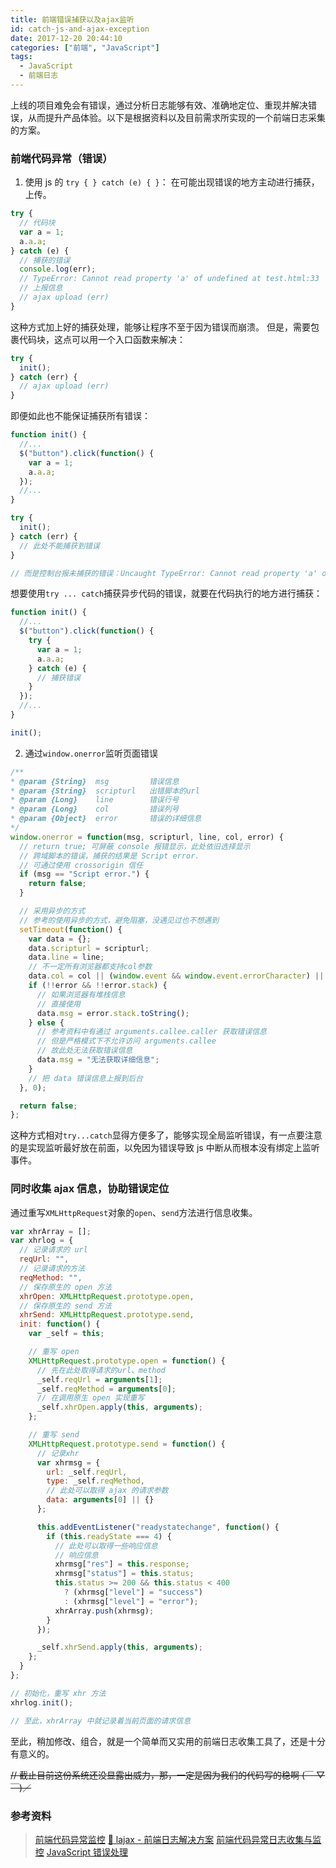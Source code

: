 ```yaml
---
title: 前端错误捕获以及ajax监听
id: catch-js-and-ajax-exception
date: 2017-12-20 20:44:10
categories: ["前端", "JavaScript"]
tags:
  - JavaScript
  - 前端日志
---
```


上线的项目难免会有错误，通过分析日志能够有效、准确地定位、重现并解决错误，从而提升产品体验。以下是根据资料以及目前需求所实现的一个前端日志采集的方案。

<!-- more -->

### 前端代码异常（错误）

1. 使用 js 的 `try { } catch (e) { }`：
  在可能出现错误的地方主动进行捕获，上传。

  ```javascript
  try {
    // 代码块
    var a = 1;
    a.a.a;
  } catch (e) {
    // 捕获的错误
    console.log(err);
    // TypeError: Cannot read property 'a' of undefined at test.html:33
    // 上报信息
    // ajax upload (err)
  }
  ```

  这种方式加上好的捕获处理，能够让程序不至于因为错误而崩溃。
  但是，需要包裹代码块，这点可以用一个入口函数来解决：

  ```javascript
  try {
    init();
  } catch (err) {
    // ajax upload (err)
  }
  ```

  即便如此也不能保证捕获所有错误：

  ```javascript
  function init() {
    //...
    $("button").click(function() {
      var a = 1;
      a.a.a;
    });
    //...
  }

  try {
    init();
  } catch (err) {
    // 此处不能捕获到错误
  }

  // 而是控制台报未捕获的错误：Uncaught TypeError: Cannot read property 'a' of undefined
  ```

  想要使用`try ... catch`捕获异步代码的错误，就要在代码执行的地方进行捕获：

  ```javascript
  function init() {
    //...
    $("button").click(function() {
      try {
        var a = 1;
        a.a.a;
      } catch (e) {
        // 捕获错误
      }
    });
    //...
  }

  init();
  ```

2. 通过`window.onerror`监听页面错误

  ```javascript
  /**
  * @param {String}  msg         错误信息
  * @param {String}  scripturl   出错脚本的url
  * @param {Long}    line        错误行号
  * @param {Long}    col         错误列号
  * @param {Object}  error       错误的详细信息
  */
  window.onerror = function(msg, scripturl, line, col, error) {
    // return true; 可屏蔽 console 报错显示，此处依旧选择显示
    // 跨域脚本的错误，捕获的结果是 Script error.
    // 可通过使用 crossorigin 信任
    if (msg == "Script error.") {
      return false;
    }

    // 采用异步的方式
    // 参考的使用异步的方式，避免阻塞，没遇见过也不想遇到
    setTimeout(function() {
      var data = {};
      data.scripturl = scripturl;
      data.line = line;
      // 不一定所有浏览器都支持col参数
      data.col = col || (window.event && window.event.errorCharacter) || 0;
      if (!!error && !!error.stack) {
        // 如果浏览器有堆栈信息
        // 直接使用
        data.msg = error.stack.toString();
      } else {
        // 参考资料中有通过 arguments.callee.caller 获取错误信息
        // 但是严格模式下不允许访问 arguments.callee
        // 故此处无法获取错误信息
        data.msg = "无法获取详细信息";
      }
      // 把 data 错误信息上报到后台
    }, 0);

    return false;
  };
  ```

  这种方式相对`try...catch`显得方便多了，能够实现全局监听错误，有一点要注意的是实现监听最好放在前面，以免因为错误导致 js 中断从而根本没有绑定上监听事件。

### 同时收集 ajax 信息，协助错误定位

通过重写`XMLHttpRequest`对象的`open`、`send`方法进行信息收集。

```javascript
var xhrArray = [];
var xhrlog = {
  // 记录请求的 url
  reqUrl: "",
  // 记录请求的方法
  reqMethod: "",
  // 保存原生的 open 方法
  xhrOpen: XMLHttpRequest.prototype.open,
  // 保存原生的 send 方法
  xhrSend: XMLHttpRequest.prototype.send,
  init: function() {
    var _self = this;

    // 重写 open
    XMLHttpRequest.prototype.open = function() {
      // 先在此处取得请求的url、method
      _self.reqUrl = arguments[1];
      _self.reqMethod = arguments[0];
      // 在调用原生 open 实现重写
      _self.xhrOpen.apply(this, arguments);
    };

    // 重写 send
    XMLHttpRequest.prototype.send = function() {
      // 记录xhr
      var xhrmsg = {
        url: _self.reqUrl,
        type: _self.reqMethod,
        // 此处可以取得 ajax 的请求参数
        data: arguments[0] || {}
      };

      this.addEventListener("readystatechange", function() {
        if (this.readyState === 4) {
          // 此处可以取得一些响应信息
          // 响应信息
          xhrmsg["res"] = this.response;
          xhrmsg["status"] = this.status;
          this.status >= 200 && this.status < 400
            ? (xhrmsg["level"] = "success")
            : (xhrmsg["level"] = "error");
          xhrArray.push(xhrmsg);
        }
      });

      _self.xhrSend.apply(this, arguments);
    };
  }
};

// 初始化，重写 xhr 方法
xhrlog.init();

// 至此，xhrArray 中就记录着当前页面的请求信息
```

至此，稍加修改、组合，就是一个简单而又实用的前端日志收集工具了，还是十分有意义的。

~~// 截止目前这份系统还没显露出威力，那，一定是因为我们的代码写的稳啊 (￣ ▽ ￣)／~~

### 参考资料

> [前端代码异常监控](http://rapheal.sinaapp.com/2014/11/06/javascript-error-monitor/)
> [:rocket: lajax - 前端日志解决方案](https://github.com/eshengsky/lajax)
> [前端代码异常日志收集与监控](https://www.cnblogs.com/hustskyking/p/fe-monitor.html)
> [JavaScript 错误处理](https://www.liaoxuefeng.com/wiki/001434446689867b27157e896e74d51a89c25cc8b43bdb3000/001481157421687632cbe98b0094e96ba12c45c411f59ac000)
